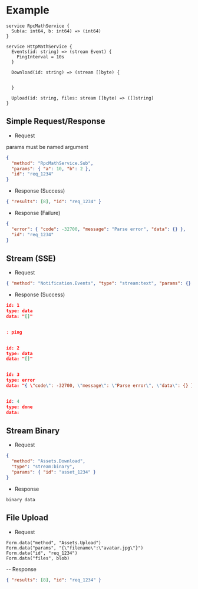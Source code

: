 # Example

```
service RpcMathService {
  Sub(a: int64, b: int64) => (int64)
}

service HttpMathService {
  Events(id: string) => (stream Event) {
    PingInterval = 10s
  }

  Download(id: string) => (stream []byte) {


  }

  Upload(id: string, files: stream []byte) => ([]string)
}
```

## Simple Request/Response

- Request

params must be named argument

```json
{
  "method": "RpcMathService.Sub",
  "params": { "a": 10, "b": 2 },
  "id": "req_1234"
}
```

- Response (Success)

```json
{ "results": [8], "id": "req_1234" }
```

- Response (Failure)

```json
{
  "error": { "code": -32700, "message": "Parse error", "data": {} },
  "id": "req_1234"
}
```

## Stream (SSE)

- Request

```json
{ "method": "Notification.Events", "type": "stream:text", "params": {} }
```

- Response (Success)

```json
id: 1
type: data
data: "[]"


: ping


id: 2
type: data
data: "[]"


id: 3
type: error
data: "{ \"code\": -32700, \"message\": \"Parse error\", \"data\": {} }"


id: 4
type: done
data:
```

## Stream Binary

- Request

```json
{
  "method": "Assets.Download",
  "type": "stream:binary",
  "params": { "id": "asset_1234" }
}
```

- Response

```
binary data
```

## File Upload

- Request

```
Form.data("method", "Assets.Upload")
Form.data("params", "{\"filename\":\"avatar.jpg\"}")
Form.data("id", "req_1234")
Form.data("files", blob)
```

-- Response

```json
{ "results": [8], "id": "req_1234" }
```
